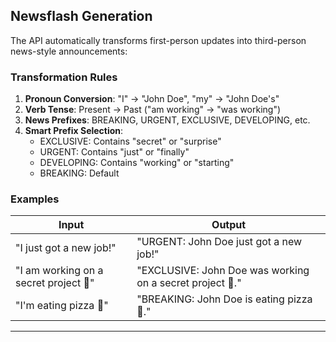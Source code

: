 ## Newsflash Generation

The API automatically transforms first-person updates into third-person news-style announcements:

### Transformation Rules

1. **Pronoun Conversion**: "I" → "John Doe", "my" → "John Doe's"
2. **Verb Tense**: Present → Past ("am working" → "was working") 
3. **News Prefixes**: BREAKING, URGENT, EXCLUSIVE, DEVELOPING, etc.
4. **Smart Prefix Selection**:
   - EXCLUSIVE: Contains "secret" or "surprise"
   - URGENT: Contains "just" or "finally"  
   - DEVELOPING: Contains "working" or "starting"
   - BREAKING: Default

### Examples

| Input | Output |
|-------|--------|
| "I just got a new job!" | "URGENT: John Doe just got a new job!" |
| "I am working on a secret project 🚀" | "EXCLUSIVE: John Doe was working on a secret project 🚀." |
| "I'm eating pizza 🍕" | "BREAKING: John Doe is eating pizza 🍕." |

---
